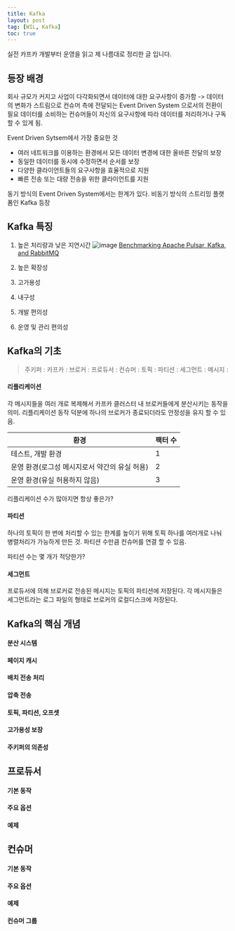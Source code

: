 ```yaml
---
title: Kafka
layout: post
tag: [WIL, Kafka]
toc: true
---
```


실전 카프카 개발부터 운영을 읽고 제 나름대로 정리한 글 입니다.

## 등장 배경

회사 규모가 커지고 사업이 다각화되면서 데이터에 대한 요구사항이 증가함
-> 데이터의 변화가 스트림으로 컨슈머 측에 전달되는 Event Driven System 으로서의 전환이 필요
데이터를 소비하는 컨슈머들이 자신의 요구사항에 따라 데이터를 처리하거나 구독할 수 있게 됨.

Event Driven Sytsem에서 가장 중요한 것
- 여러 네트워크를 이용하는 환경에서 모든 데이터 변경에 대한 올바른 전달의 보장
- 동일한 데이터를 동시에 수정하면서 순서를 보장
- 다양한 클라이언트들의 요구사항을 효율적으로 지원
- 빠른 전송 또는 대량 전송을 위한 클라이언트를 지원


동기 방식의 Event Driven System에서는 한계가 있다.
비동기 방식의 스트리밍 플랫폼인 Kafka 등장

## Kafka 특징

1. 높은 처리량과 낮은 지연시간
![image](https://github.com/hobit22/hobit22.github.io/assets/40729223/cd89d756-9d7f-4703-8c6f-abad28f57f24)
[Benchmarking Apache Pulsar, Kafka, and RabbitMQ](https://www.confluent.io/blog/kafka-fastest-messaging-system/)

2. 높은 확장성

3. 고가용성

4. 내구성

5. 개발 편의성

6. 운영 및 관리 편의성


## Kafka의 기초

> 주키퍼 : 
카프카 : 
브로커 : 
프로듀서 : 
컨슈머 : 
토픽 : 
파티션 : 
세그먼트 : 
메시지 :

#### 리플리케이션
각 메시지들을 여러 개로 복제해서 카프카 클러스터 내 브로커들에게 분산시키는 동작을 의미.
리플리케이션 동작 덕분에 하나의 브로커가 종료되더라도 안정성을 유지 할 수 있음.



|환경|팩터 수|
|------|---|
|테스트, 개발 환경|1|
|운영 환경(로그성 메시지로서 약간의 유실 허용)|2|
|운영 환경(유실 허용하지 않음)|3|

리플리케이션 수가 많아지면 항상 좋은가?

#### 파티션
하나의 토픽이 한 번에 처리할 수 있는 한계를 높이기 위해 토픽 하나를 여러개로 나눠 병렬처리가 가능하게 만든 것.
파티션 수만큼 컨슈머를 연결 할 수 있음.

파티션 수는 몇 개가 적당한가?


#### 세그먼트
프로듀서에 의해 브로커로 전송된 메시지는 토픽의 파티션에 저장된다.
각 메시지들은 세그먼트라는 로그 파일의 형태로 브로커의 로컬디스크에 저장된다.


## Kafka의 핵심 개념
#### 분산 시스템
#### 페이지 캐시
#### 배치 전송 처리
#### 압축 전송
#### 토픽, 파티션, 오프셋
#### 고가용성 보장
#### 주키퍼의 의존성

## 프로듀서
#### 기본 동작
#### 주요 옵션
#### 예제

## 컨슈머
#### 기본 동작
#### 주요 옵션
#### 예제
#### 컨슈머 그룹

